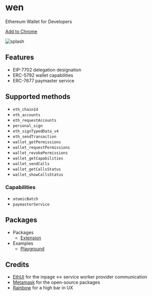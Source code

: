 # wen

Ethereum Wallet for Developers

[Add to Chrome](https://chromewebstore.google.com/detail/wen/omfihmgdopplefnnekpaanlhmcffkeme)

![splash](https://github.com/user-attachments/assets/9e7d558a-7768-4666-9ad4-77981bb9abd3)

## Features

- EIP-7702 delegation designation
- ERC-5792 wallet capabilities
- ERC-7677 paymaster service

## Supported methods

- `eth_chainId`
- `eth_accounts`
- `eth_requestAccounts`
- `personal_sign`
- `eth_signTypedData_v4`
- `eth_sendTransaction`
- `wallet_getPermissions`
- `wallet_requestPermissions`
- `wallet_revokePermissions`
- `wallet_getCapabilities`
- `wallet_sendCalls`
- `wallet_getCallsStatus`
- `wallet_showCallsStatus`

### Capabilities

- `atomicBatch`
- `paymasterService`

## Packages

- Packages
  - [Extension](./packages/extension/)
- Examples
  - [Playground](./examples/playground/)

## Credits

- [EthUI](https://github.com/ethui/ethui) for the inpage <-> service worker provider communication
- [Metamask](https://github.com/metamask) for the open-source packages
- [Rainbow](https://github.com/rainbow-me) for a high bar in UX
